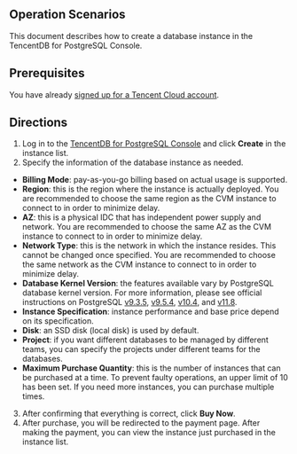 ## Operation Scenarios
This document describes how to create a database instance in the TencentDB for PostgreSQL Console.

## Prerequisites
You have already [signed up for a Tencent Cloud account](https://intl.cloud.tencent.com/register?s_url=https%3A%2F%2Fintl.cloud.tencent.com%2Fdocument%2Fproduct%2F555%2F30328).

## Directions
1. Log in to the [TencentDB for PostgreSQL Console](https://console.cloud.tencent.com/pgsql) and click **Create** in the instance list.
2. Specify the information of the database instance as needed.
 - **Billing Mode**: pay-as-you-go billing based on actual usage is supported.
 - **Region**: this is the region where the instance is actually deployed. You are recommended to choose the same region as the CVM instance to connect to in order to minimize delay.
 - **AZ**: this is a physical IDC that has independent power supply and network. You are recommended to choose the same AZ as the CVM instance to connect to in order to minimize delay.
 - **Network Type**: this is the network in which the instance resides. This cannot be changed once specified. You are recommended to choose the same network as the CVM instance to connect to in order to minimize delay.
- **Database Kernel Version**: the features available vary by PostgreSQL database kernel version. For more information, please see official instructions on PostgreSQL [v9.3.5](https://www.postgresql.org/docs/9.3/static/index.html), [v9.5.4](https://www.postgresql.org/docs/9.5/static/index.html), [v10.4](https://www.postgresql.org/docs/10/static/index.html), and [v11.8](https://www.postgresql.org/docs/11/index.html).
 - **Instance Specification**: instance performance and base price depend on its specification.
 - **Disk**: an SSD disk (local disk) is used by default.
 - **Project**: if you want different databases to be managed by different teams, you can specify the projects under different teams for the databases.
 - **Maximum Purchase Quantity**: this is the number of instances that can be purchased at a time. To prevent faulty operations, an upper limit of 10 has been set. If you need more instances, you can purchase multiple times.
3. After confirming that everything is correct, click **Buy Now**.
4. After purchase, you will be redirected to the payment page. After making the payment, you can view the instance just purchased in the instance list.

